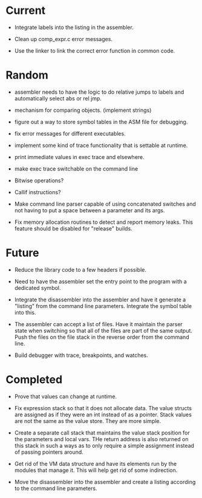 

# Current

* Integrate labels into the listing in the assembler.

* Clean up comp_expr.c error messages.

* Use the linker to link the correct error function in common code.

# Random

* assembler needs to have the logic to do relative jumps to labels and
automatically select abs or rel jmp.

* mechanism for comparing objects. (implement strings)

* figure out a way to store symbol tables in the ASM file for debugging.

* fix error messages for different executables.

* implement some kind of trace functionality that is settable at runtime.

* print immediate values in exec trace and elsewhere.

* make exec trace switchable on the command line

* Bitwise operations?

* Callif instructions?

* Make command line parser capable of using concatenated switches and not having to put a space between a parameter and its args.

* Fix memory allocation routines to detect and report memory leaks. This feature should be disabled for "release" builds.

# Future

* Reduce the library code to a few headers if possible.

* Need to have the assembler set the entry point to the program with a
dedicated symbol.

* Integrate the disassembler into the assembler and have it generate a
"listing" from the command line parameters. Integrate the symbol table into
this.

* The assembler can accept a list of files. Have it maintain the parser state
when switching so that all of the files are part of the same output. Push the
files on the file stack in the reverse order from the command line.

* Build debugger with trace, breakpoints, and watches.

# Completed

* Prove that values can change at runtime.

* Fix expression stack so that it does not allocate data. The value structs are assigned as if they were an int instead of as a pointer. Stack values are not the same as the value store. They are more simple.

* Create a separate call stack that maintains the value stack position for the parameters and local vars. THe return address is also returned on this stack in such a ways as to only require a simple assignment instead of passing pointers around.

* Get rid of the VM data structure and have its elements run by the modules that manage it. This will help get rid of some indirection.

* Move the disassembler into the assembler and create a listing according to the command line parameters.

